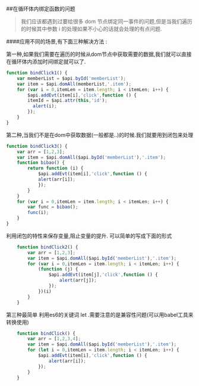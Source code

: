 ##在循环体内绑定函数的问题
>我们应该都遇到过要给很多 dom 节点绑定同一事件的问题,但是当我们遍历的时候其中参数 i 的处理如果不小心的话就会处理的有点问题.

####应用不同的场景,有下面三种解决方法 :

第一种,如果我们需要在遍历的时候从dom节点中获取需要的数据,我们就可以直接在循环体内添加时间绑定就可以了.	

```js
function bindClick1() {
    var memberList = $api.byId('memberList');
    var item = $api.domAll(memberList,'.item');
    for (var i = 0,itemLen = item.length; i < itemLen; i++) {
      	$api.addEvt(item[i],'click',function () {
        itemId = $api.attr(this,'id');
          alert(i);
      	});         
    }
}
```

第二种,当我们不是在dom中获取数据(一般都是..)的时候.我们就要用到闭包来处理

```js
function bindClick3() {
    var arr = [1,2,3];
    var item = $api.domAll($api.byId('memberList'),'.item');
    function bibao() {
        return function (i) {
            $api.addEvt(item[i],'click',function () {
	        alert(arr[i]);
            }); 
        }
    }
    for (var i = 0,itemLen = item.length; i < itemLen; i++) {
        var func = bibao();
        func(i);           
    }
}
```
 
利用闭包的特性来保存变量,阻止变量的提升.
可以简单的写成下面的形式

```js
	function bindClick2() {
    	var arr = [1,2,3];
    	var item = $api.domAll($api.byId('memberList'),'.item');
    	for (var i = 0,itemLen = item.length; i < itemLen; i++) {
      		(function (j) {
        		$api.addEvt(item[j],'click',function () {
          			alert(arr[j]);
        		}); 
      		})(i)                
    	}
  	}
```

第三种最简单 利用es6的关键词 let .需要注意的是兼容性问题(可以用babel工具来转换使用)

```js
	function bindClick() {
    	var arr = [1,2,3,4];
    	var item = $api.domAll($api.byId('memberList'),'.item');
    	for (let i = 0,itemLen = item.length; i < itemLen; i++) {
      		$api.addEvt(item[i],'click',function () {
        		alert(arr[i]);
      		});           
    	}
  	}
```

